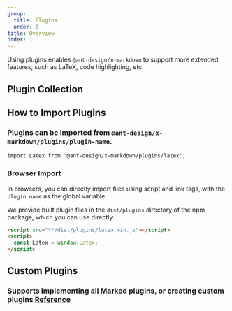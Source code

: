 ```yaml
---
group:
  title: Plugins
  order: 6
title: Overview
order: 1
---
```


Using plugins enables `@ant-design/x-markdown` to support more extended features, such as LaTeX, code highlighting, etc.

## Plugin Collection

<MarkdownPluginsOverView></MarkdownPluginsOverView>

## How to Import Plugins

### Plugins can be imported from `@ant-design/x-markdown/plugins/plugin-name`.

```tsx
import Latex from '@ant-design/x-markdown/plugins/latex';
```

### Browser Import

In browsers, you can directly import files using script and link tags, with the `plugin name` as the global variable.

We provide built plugin files in the `dist/plugins` directory of the npm package, which you can use directly.

```html
<script src="**/dist/plugins/latex.min.js"></script>
<script>
  const Latex = window.Latex;
</script>
```

## Custom Plugins

### Supports implementing all Marked plugins, or creating custom plugins [Reference](/x-markdowns/custom-plugin)
